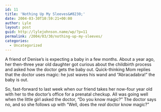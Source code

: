 ```yaml
---
id: 11
title: 'Nothing Up My Sleeves&#8230;'
date: 2004-03-30T10:59:21+00:00
author: Lyle
layout: post
guid: http://lylejohnson.name/wp/?p=11
permalink: /2004/03/30/nothing-up-my-sleeves/
categories:
  - Uncategorized
---
```

A friend of Denise&#8217;s is expecting a baby in a few months. About a year ago, her then-three year old daughter got curious about the childbirth process and asked how the doctor gets the baby out. Quick-thinking Mom replies that the doctor uses magic: he just waves his wand and &#8220;Abracadabra!&#8221; the baby is out.

So, fast-forward to last week when our friend takes her now-four year old with her to the doctor&#8217;s office for a prenatal checkup. All was going well when the little girl asked the doctor, &#8220;Do you know magic?&#8221; The doctor says no, and so she follows up with &#8220;Well, does the _real_ doctor know magic?&#8221;